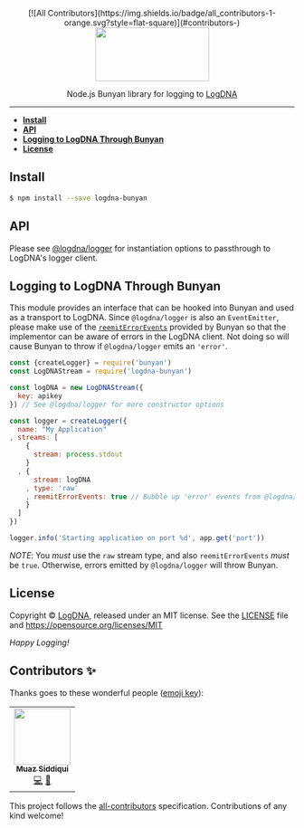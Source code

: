 <p align="center">
<!-- ALL-CONTRIBUTORS-BADGE:START - Do not remove or modify this section -->
[![All Contributors](https://img.shields.io/badge/all_contributors-1-orange.svg?style=flat-square)](#contributors-)
<!-- ALL-CONTRIBUTORS-BADGE:END -->
  <a href="https://app.logdna.com">
    <img height="95" width="201" src="https://raw.githubusercontent.com/logdna/artwork/master/logo%2Bnode.png">
  </a>
  <p align="center">Node.js Bunyan library for logging to <a href="https://app.logdna.com">LogDNA</a></p>
</p>

---

* **[Install](#install)**
* **[API](#api)**
* **[Logging to LogDNA Through Bunyan](#logging-to-logdna-through-bunyan)**
* **[License](#license)**


## Install

```sh
$ npm install --save logdna-bunyan
```

## API

Please see [@logdna/logger](https://www.npmjs.com/package/@logdna/logger#createloggerkey-options) for
instantiation options to passthrough to LogDNA's logger client.

## Logging to LogDNA Through Bunyan

This module provides an interface that can be hooked into Bunyan and used as a
transport to LogDNA. Since `@logdna/logger` is also an `EventEmitter`, please make use
of the [`reemitErrorEvents`](https://github.com/trentm/node-bunyan/tree/a72af248b57a908a5d39e72b7e9efed7b24e5808#stream-errors)
provided by Bunyan so that the implementor can be aware of errors in the LogDNA client.
Not doing so will cause Bunyan to throw if `@logdna/logger` emits an `'error'`.

```javascript
const {createLogger} = require('bunyan')
const LogDNAStream = require('logdna-bunyan')

const logDNA = new LogDNAStream({
  key: apikey
}) // See @logdna/logger for more constructor options

const logger = createLogger({
  name: "My Application"
, streams: [
    {
      stream: process.stdout
    }
  , {
      stream: logDNA
    , type: 'raw'
    , reemitErrorEvents: true // Bubble up 'error' events from @logdna/logger
    }
  ]
})

logger.info('Starting application on port %d', app.get('port'))
```

*NOTE*: You _must_ use the `raw` stream type, and also `reemitErrorEvents` _must_ be
`true`.  Otherwise, errors emitted by `@logdna/logger` will throw Bunyan.

## License

Copyright © [LogDNA](https://logdna.com), released under an MIT license.
See the [LICENSE](./LICENSE) file and https://opensource.org/licenses/MIT

*Happy Logging!*

## Contributors ✨

Thanks goes to these wonderful people ([emoji key](https://allcontributors.org/docs/en/emoji-key)):

<!-- ALL-CONTRIBUTORS-LIST:START - Do not remove or modify this section -->
<!-- prettier-ignore-start -->
<!-- markdownlint-disable -->
<table>
  <tr>
    <td align="center"><a href="https://github.com/respectus"><img src="https://avatars.githubusercontent.com/u/1046364?v=4?s=100" width="100px;" alt=""/><br /><sub><b>Muaz Siddiqui</b></sub></a><br /><a href="https://github.com/logdna/logdna-bunyan/commits?author=respectus" title="Code">💻</a> <a href="https://github.com/logdna/logdna-bunyan/commits?author=respectus" title="Documentation">📖</a></td>
  </tr>
</table>

<!-- markdownlint-restore -->
<!-- prettier-ignore-end -->

<!-- ALL-CONTRIBUTORS-LIST:END -->

This project follows the [all-contributors](https://github.com/all-contributors/all-contributors) specification. Contributions of any kind welcome!